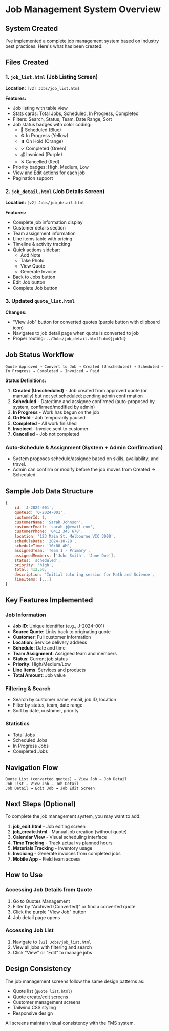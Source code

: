 # Job Management System Overview

## System Created

I've implemented a complete job management system based on industry best practices. Here's what has been created:

## Files Created

### 1. `job_list.html` (Job Listing Screen)
**Location:** `[v2] Jobs/job_list.html`

**Features:**
- Job listing with table view
- Stats cards: Total Jobs, Scheduled, In Progress, Completed
- Filters: Search, Status, Team, Date Range, Sort
- Job status badges with color coding:
  - 📅 Scheduled (Blue)
  - ⚙️ In Progress (Yellow)
  - ⏸️ On Hold (Orange)
  - ✓ Completed (Green)
  - 💰 Invoiced (Purple)
  - ✕ Cancelled (Red)
- Priority badges: High, Medium, Low
- View and Edit actions for each job
- Pagination support

### 2. `job_detail.html` (Job Details Screen)
**Location:** `[v2] Jobs/job_detail.html`

**Features:**
- Complete job information display
- Customer details section
- Team assignment information
- Line items table with pricing
- Timeline & activity tracking
- Quick actions sidebar:
  - Add Note
  - Take Photo
  - View Quote
  - Generate Invoice
- Back to Jobs button
- Edit Job button
- Complete Job button

### 3. Updated `quote_list.html`
**Changes:**
- "View Job" button for converted quotes (purple button with clipboard icon)
- Navigates to job detail page when quote is converted to job
- Proper routing: `../Jobs/job_detail.html?id=${jobId}`

## Job Status Workflow

```
Quote Approved → Convert to Job → Created (Unscheduled) → Scheduled → In Progress → Completed → Invoiced → Paid
```

**Status Definitions:**
1. **Created (Unscheduled)** - Job created from approved quote (or manually) but not yet scheduled; pending admin confirmation
2. **Scheduled** - Date/time and assignee confirmed (auto-proposed by system, confirmed/modified by admin)
3. **In Progress** - Work has begun on the job
4. **On Hold** - Job temporarily paused
5. **Completed** - All work finished
6. **Invoiced** - Invoice sent to customer
7. **Cancelled** - Job not completed

### Auto-Schedule & Assignment (System + Admin Confirmation)
- System proposes schedule/assignee based on skills, availability, and travel.
- Admin can confirm or modify before the job moves from Created → Scheduled.

## Sample Job Data Structure

```javascript
{
    id: 'J-2024-001',
    quoteId: 'Q-2024-001',
    customerId: 1,
    customerName: 'Sarah Johnson',
    customerEmail: 'sarah.j@email.com',
    customerPhone: '0412 345 678',
    location: '123 Main St, Melbourne VIC 3000',
    scheduleDate: '2024-10-28',
    scheduleTime: '10:00 AM',
    assignedTeam: 'Team 1 - Primary',
    assignedMembers: ['John Smith', 'Jane Doe'],
    status: 'scheduled',
    priority: 'high',
    total: 412.50,
    description: 'Initial tutoring session for Math and Science',
    lineItems: [...]
}
```

## Key Features Implemented

### Job Information
- **Job ID**: Unique identifier (e.g., J-2024-001)
- **Source Quote**: Links back to originating quote
- **Customer**: Full customer information
- **Location**: Service delivery address
- **Schedule**: Date and time
- **Team Assignment**: Assigned team and members
- **Status**: Current job status
- **Priority**: High/Medium/Low
- **Line Items**: Services and products
- **Total Amount**: Job value

### Filtering & Search
- Search by customer name, email, job ID, location
- Filter by status, team, date range
- Sort by date, customer, priority

### Statistics
- Total Jobs
- Scheduled Jobs
- In Progress Jobs
- Completed Jobs

## Navigation Flow

```
Quote List (converted quotes) → View Job → Job Detail
Job List → View Job → Job Detail
Job Detail → Edit Job → Job Edit Screen
```

## Next Steps (Optional)

To complete the job management system, you may want to add:

1. **job_edit.html** - Job editing screen
2. **job_create.html** - Manual job creation (without quote)
3. **Calendar View** - Visual scheduling interface
4. **Time Tracking** - Track actual vs planned hours
5. **Materials Tracking** - Inventory usage
6. **Invoicing** - Generate invoices from completed jobs
7. **Mobile App** - Field team access

## How to Use

### Accessing Job Details from Quote
1. Go to Quotes Management
2. Filter by "Archived (Converted)" or find a converted quote
3. Click the purple "View Job" button
4. Job detail page opens

### Accessing Job List
1. Navigate to `[v2] Jobs/job_list.html`
2. View all jobs with filtering and search
3. Click "View" or "Edit" to manage jobs

## Design Consistency

The job management screens follow the same design patterns as:
- Quote list (`quote_list.html`)
- Quote create/edit screens
- Customer management screens
- Tailwind CSS styling
- Responsive design

All screens maintain visual consistency with the FMS system.





